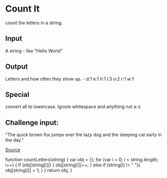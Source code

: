 # Count It
count the letters in a string.

## Input
A string - like "Hello World"

## Output
Letters and how often they show up. - d:1 e:1 h:1 l:3 o:2 r:1 w:1

## Special
convert all to lowercase. Ignore whitespace and anything not a-z

## Challenge input:
"The quick brown fox jumps over the lazy dog and the sleeping cat early in the day."

[Source](https://www.reddit.com/r/dailyprogrammer/comments/2mkh5g/weekly_17_mini_challenges/cm51y55)

function countLetters(string) {
  var obj = {};
  for (var i = 0; i < string.length; i++) {
    if (obj[string[i]]) {
      obj[string[i]]++;
    } else if (string[i] != " "){
      obj[string[i]] = 1;
    }
  }
  return obj;
}
